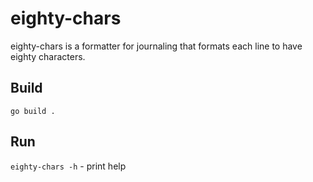# eighty-chars
eighty-chars is a formatter for journaling that formats each line to have 
eighty characters.

## Build 
`go build .`

## Run
`eighty-chars -h` - print help
